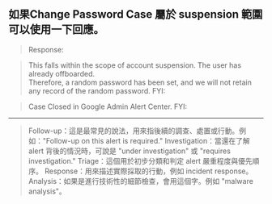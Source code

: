 ## 如果Change Password Case 屬於 suspension 範圍 可以使用一下回應。

> Response: 

> This falls within the scope of account suspension. The user has already offboarded.  
> Therefore, a random password has been set, and we will not retain any record of the random password.
> FYI: 

> Case Closed in Google Admin Alert Center.
> FYI:


----------------------------------------------------------------------------------------------------
> Follow-up：這是最常見的說法，用來指後續的調查、處置或行動。例如："Follow-up on this alert is required."
> Investigation：當還在了解 alert 背後的情況時，可說是 "under investigation" 或 "requires investigation."
> Triage：這個用於初步分類和判定 alert 嚴重程度與優先順序。
> Response：用來描述實際採取的行動，例如 incident response。
> Analysis：如果是進行技術性的細節檢查，會用這個字。例如 "malware analysis"。
